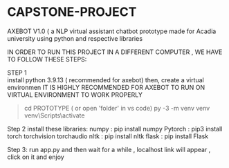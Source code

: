# CAPSTONE-PROJECT
AXEBOT V1.0 ( a NLP virtual assistant chatbot prototype made for Acadia university using python and respective libraries

IN ORDER TO RUN THIS PROJECT IN A DIFFERENT COMPUTER , WE HAVE TO FOLLOW THESE STEPS:

STEP 1  
install python 3.9.13 ( recommended for axebot) 
then, create a virtual environmen
IT IS HIGHLY RECOMMENDED FOR AXEBOT TO RUN ON VIRTUAL ENVIRONMENT TO WORK PROPERLY
> cd PROTOTYPE ( or open 'folder' in vs code) 
> py -3 -m venv venv
> venv\Scripts\activate

Step 2 
install these libraries:
numpy : pip install numpy
Pytorch : pip3 install torch torchvision torchaudio
nltk  : pip install nltk
flask : pip install Flask

Step 3:
run app.py and then wait for a while , localhost link will appear , click on it and enjoy
